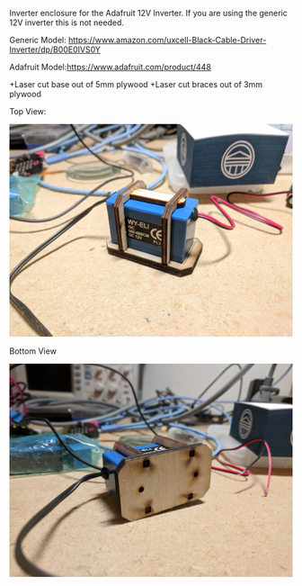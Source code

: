 Inverter enclosure for the Adafruit 12V Inverter. If you are using the generic 12V inverter this is not needed.

Generic Model: https://www.amazon.com/uxcell-Black-Cable-Driver-Inverter/dp/B00E0IVS0Y

Adafruit Model:https://www.adafruit.com/product/448

+Laser cut base out of 5mm plywood
+Laser cut braces out of 3mm plywood

Top View:

![Alt text](/Inverter_Enclosure/InvEnc1.jpg?raw=true "Enclosure")

Bottom View

![Alt text](/Inverter_Enclosure/InvEnc2.jpg?raw=true "Enclosure")
